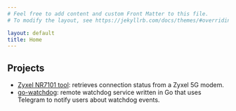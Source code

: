 ```yaml
---
# Feel free to add content and custom Front Matter to this file.
# To modify the layout, see https://jekyllrb.com/docs/themes/#overriding-theme-defaults

layout: default
title: Home
---
```


## Projects

* [Zyxel NR7101 tool](https://github.com/pkorpine/nr7101): retrieves connection status from a Zyxel 5G modem.
* [go-watchdog](https://github.com/pkorpine/go-watchdog): remote watchdog service written in Go that uses Telegram to notify users about watchdog events.
